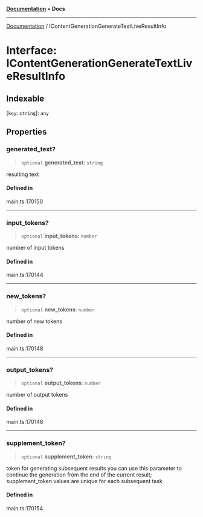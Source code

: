 [**Documentation**](../README.md) • **Docs**

***

[Documentation](../globals.md) / IContentGenerationGenerateTextLiveResultInfo

# Interface: IContentGenerationGenerateTextLiveResultInfo

## Indexable

 \[`key`: `string`\]: `any`

## Properties

### generated\_text?

> `optional` **generated\_text**: `string`

resulting text

#### Defined in

main.ts:170150

***

### input\_tokens?

> `optional` **input\_tokens**: `number`

number of input tokens

#### Defined in

main.ts:170144

***

### new\_tokens?

> `optional` **new\_tokens**: `number`

number of new tokens

#### Defined in

main.ts:170148

***

### output\_tokens?

> `optional` **output\_tokens**: `number`

number of output tokens

#### Defined in

main.ts:170146

***

### supplement\_token?

> `optional` **supplement\_token**: `string`

token for generating subsequent results
you can use this parameter to continue the generation from the end of the current result;
supplement_token values are unique for each subsequent task

#### Defined in

main.ts:170154

